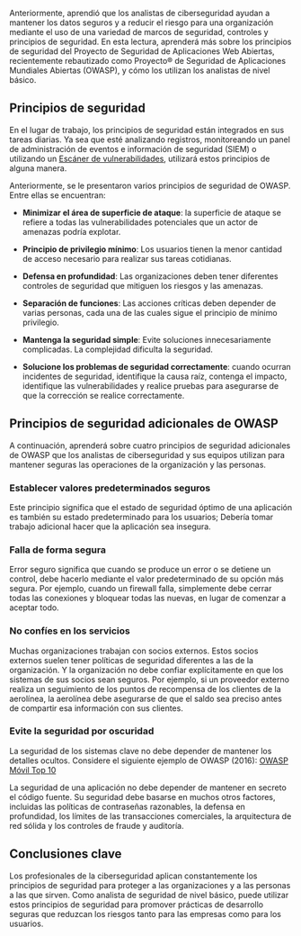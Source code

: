 
Anteriormente, aprendió que los analistas de ciberseguridad ayudan a mantener los datos seguros y a reducir el riesgo para una organización mediante el uso de una variedad de marcos de seguridad, controles y principios de seguridad. En esta lectura, aprenderá más sobre los principios de seguridad del Proyecto de Seguridad de Aplicaciones Web Abiertas, recientemente rebautizado como Proyecto® de Seguridad de Aplicaciones Mundiales Abiertas (OWASP), y cómo los utilizan los analistas de nivel básico.

## Principios de seguridad

En el lugar de trabajo, los principios de seguridad están integrados en sus tareas diarias. Ya sea que esté analizando registros, monitoreando un panel de administración de eventos e información de seguridad (SIEM) o utilizando un [Escáner de vulnerabilidades](https://csrc.nist.gov/glossary/term/vulnerability_scanner), utilizará estos principios de alguna manera.

Anteriormente, se le presentaron varios principios de seguridad de OWASP. Entre ellas se encuentran:

- **Minimizar el área de superficie de ataque**: la superficie de ataque se refiere a todas las vulnerabilidades potenciales que un actor de amenazas podría explotar.
    
- **Principio de privilegio mínimo**: Los usuarios tienen la menor cantidad de acceso necesario para realizar sus tareas cotidianas.
    
- **Defensa en profundidad**: Las organizaciones deben tener diferentes controles de seguridad que mitiguen los riesgos y las amenazas.
    
- **Separación de funciones**: Las acciones críticas deben depender de varias personas, cada una de las cuales sigue el principio de mínimo privilegio.
    
- **Mantenga la seguridad simple**: Evite soluciones innecesariamente complicadas. La complejidad dificulta la seguridad.
    
- **Solucione los problemas de seguridad correctamente**: cuando ocurran incidentes de seguridad, identifique la causa raíz, contenga el impacto, identifique las vulnerabilidades y realice pruebas para asegurarse de que la corrección se realice correctamente.
    

## Principios de seguridad adicionales de OWASP

A continuación, aprenderá sobre cuatro principios de seguridad adicionales de OWASP que los analistas de ciberseguridad y sus equipos utilizan para mantener seguras las operaciones de la organización y las personas.

### **Establecer valores predeterminados seguros**

Este principio significa que el estado de seguridad óptimo de una aplicación es también su estado predeterminado para los usuarios; Debería tomar trabajo adicional hacer que la aplicación sea insegura.

### **Falla de forma segura**

Error seguro significa que cuando se produce un error o se detiene un control, debe hacerlo mediante el valor predeterminado de su opción más segura. Por ejemplo, cuando un firewall falla, simplemente debe cerrar todas las conexiones y bloquear todas las nuevas, en lugar de comenzar a aceptar todo.

### **No confíes en los servicios**

Muchas organizaciones trabajan con socios externos. Estos socios externos suelen tener políticas de seguridad diferentes a las de la organización. Y la organización no debe confiar explícitamente en que los sistemas de sus socios sean seguros. Por ejemplo, si un proveedor externo realiza un seguimiento de los puntos de recompensa de los clientes de la aerolínea, la aerolínea debe asegurarse de que el saldo sea preciso antes de compartir esa información con sus clientes.

### **Evite la seguridad por oscuridad**

La seguridad de los sistemas clave no debe depender de mantener los detalles ocultos. Considere el siguiente ejemplo de OWASP (2016): [OWASP Móvil Top 10](https://owasp.org/www-project-mobile-top-10/2016-risks/)

La seguridad de una aplicación no debe depender de mantener en secreto el código fuente. Su seguridad debe basarse en muchos otros factores, incluidas las políticas de contraseñas razonables, la defensa en profundidad, los límites de las transacciones comerciales, la arquitectura de red sólida y los controles de fraude y auditoría.

## Conclusiones clave

Los profesionales de la ciberseguridad aplican constantemente los principios de seguridad para proteger a las organizaciones y a las personas a las que sirven. Como analista de seguridad de nivel básico, puede utilizar estos principios de seguridad para promover prácticas de desarrollo seguras que reduzcan los riesgos tanto para las empresas como para los usuarios.
